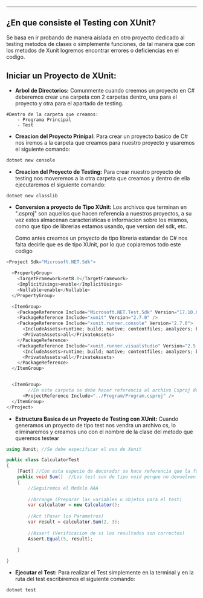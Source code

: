 
---
## ¿En que consiste el Testing con XUnit?
Se basa en ir probando de manera aislada en otro proyecto dedicado al testing metodos de clases o simplemente funciones, de tal manera  que con los metodos de Xunit logremos encontrar errores o deficiencias en el codigo.

## Iniciar un Proyecto de XUnit:

- **Arbol de Directorios:**
	 Comunmente cuando creemos un proyecto en C# deberemos crear una carpeta con 2 carpetas dentro, una para el proyecto y otra para el apartado de testing.
	 
```shell
#Dentro de la carpeta que creamos:
	- Programa Principal
	- Test
```

- **Creacion del Proyecto Prinipal:**
	 Para crear un proyecto basico de C#  nos iremos a la carpeta que creamos para nuestro proyecto y usaremos el siguiente comando:
	  
```bash
dotnet new console
```

- **Creacion del Proyecto de Testing:**
	 Para crear nuestro proyecto de testing nos moveremos a la otra carpeta que creamos y dentro de ella ejecutaremos el siguiente comando: 
	 
```bash
dotnet new classlib
```

- **Conversion a proyecto de Tipo XUnit:**
	 Los archivos que terminan en ".csproj" son aquellos que hacen referencia a nuestros proyectos, a su vez estos almacenan caracteristicas e informacion sobre los mismos, como que tipo de librerias estamos usando, que version del sdk, etc.
	
	 Como antes creamos un proyecto de tipo libreria estandar de C# nos falta decirle que es de tipo XUnit, por lo que copiaremos todo este codigo 
```csharp
<Project Sdk="Microsoft.NET.Sdk">

  <PropertyGroup>
    <TargetFramework>net8.0</TargetFramework>
    <ImplicitUsings>enable</ImplicitUsings>
    <Nullable>enable</Nullable>
  </PropertyGroup>

  <ItemGroup>
    <PackageReference Include="Microsoft.NET.Test.Sdk" Version="17.10.0-preview-24080-01" />
    <PackageReference Include="xunit" Version="2.7.0" />
    <PackageReference Include="xunit.runner.console" Version="2.7.0">
      <IncludeAssets>runtime; build; native; contentfiles; analyzers; buildtransitive</IncludeAssets>
      <PrivateAssets>all</PrivateAssets>
    </PackageReference>
    <PackageReference Include="xunit.runner.visualstudio" Version="2.5.7">
      <IncludeAssets>runtime; build; native; contentfiles; analyzers; buildtransitive</IncludeAssets>
      <PrivateAssets>all</PrivateAssets>
    </PackageReference>
  </ItemGroup>


  <ItemGroup>
		//En este carpeta se debe hacer referencia al archivo Csproj de nuestro proyecto principal
      <ProjectReference Include="../Program/Program.csproj" />
  </ItemGroup>
</Project>


```


- **Estructura Basica de un Proyecto de Testing con XUnit:**
	 Cuando generamos un proyecto de tipo test nos vendra un archivo cs, lo eliminaremos y creamos uno con el nombre de la clase del metodo que queremos testear
```csharp
using Xunit; //Se debe especificar el uso de Xunit

public class CalculatorTest
{
    [Fact] //Con esta especie de decorador se hace referencia que la funcion sera un test
    public void Sum()  //Los test son de tipo void porque no devuelven nada
    {
		//Seguiremos el Modelo AAA
		
		//Arrange (Preparar las variables u objetos para el test)
        var calculator = new Calculator();
		
		//Act (Pasar los Parametros)
        var result = calculator.Sum(2, 3);
		
		//Assert (Verificacion de si los resultados son correctos)
        Assert.Equal(5, result);
		
    }

}
```


- **Ejecutar el Test:**
	 Para realizar el Test simplemente en la terminal y en la ruta del test escribiremos el siguiente comando:
```
dotnet test
```


































